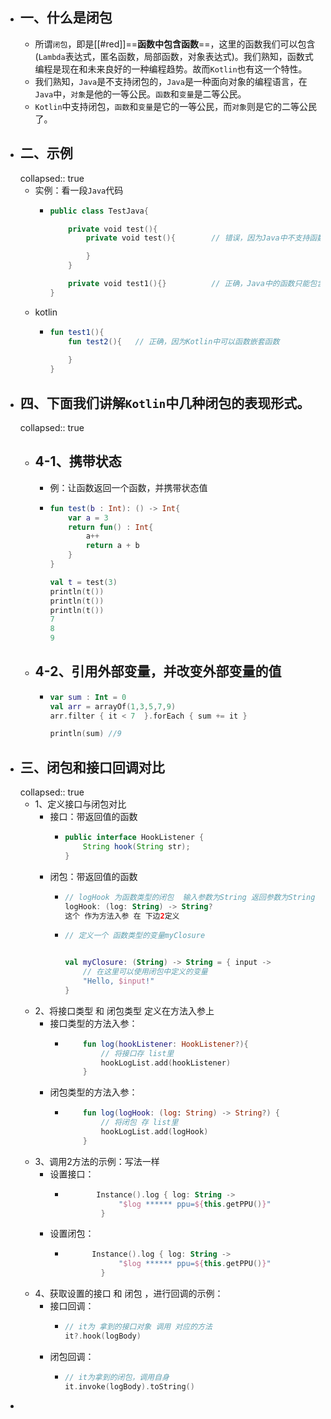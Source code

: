 - ## 一、什么是闭包
	- 所谓`闭包`，即是[[#red]]==**函数中包含函数**==，这里的函数我们可以包含(`Lambda`表达式，匿名函数，局部函数，对象表达式)。我们熟知，函数式编程是现在和未来良好的一种编程趋势。故而`Kotlin`也有这一个特性。
	- 我们熟知，`Java`是不支持闭包的，`Java`是一种面向对象的编程语言，在`Java`中，`对象`是他的一等公民。`函数`和`变量`是二等公民。
	- `Kotlin`中支持闭包，`函数`和`变量`是它的一等公民，而`对象`则是它的二等公民了。
- ## 二、示例
  collapsed:: true
	- 实例：看一段`Java`代码
		- ```kotlin
		  public class TestJava{
		  
		      private void test(){
		          private void test(){        // 错误，因为Java中不支持函数包含函数
		  
		          }
		      }
		  
		      private void test1(){}          // 正确，Java中的函数只能包含在对象中+
		  }
		  
		  ```
	- kotlin
		- ```kotlin
		  fun test1(){
		      fun test2(){   // 正确，因为Kotlin中可以函数嵌套函数
		          
		      }
		  }
		  ```
- ## 四、下面我们讲解`Kotlin`中几种闭包的表现形式。
  collapsed:: true
	- ## 4-1、携带状态
		- 例：让函数返回一个函数，并携带状态值
		- ```kotlin
		  fun test(b : Int): () -> Int{
		      var a = 3
		      return fun() : Int{
		          a++
		          return a + b
		      }
		  }
		  
		  val t = test(3)
		  println(t())
		  println(t())
		  println(t())
		  7
		  8
		  9
		  ```
	- ## 4-2、引用外部变量，并改变外部变量的值
		- ```kotlin
		  var sum : Int = 0
		  val arr = arrayOf(1,3,5,7,9)
		  arr.filter { it < 7  }.forEach { sum += it }
		  
		  println(sum) //9
		  
		  
		  ```
- ## 三、闭包和接口回调对比
  collapsed:: true
	- 1、定义接口与闭包对比
		- 接口：带返回值的函数
			- ```java
			  public interface HookListener {
			      String hook(String str);
			  }
			  ```
		- 闭包：带返回值的函数
			- ```kotlin
			  // logHook 为函数类型的闭包  输入参数为String 返回参数为String
			  logHook: (log: String) -> String?  
			  这个 作为方法入参 在 下边2定义  
			  ```
			- ```kotlin
			  // 定义一个 函数类型的变量myClosure  
			  
			  
			  val myClosure: (String) -> String = { input ->
			      // 在这里可以使用闭包中定义的变量
			      "Hello, $input!"
			  }
			  ```
	- 2、将接口类型  和 闭包类型 定义在方法入参上
		- 接口类型的方法入参：
			- ```kotlin
			      fun log(hookListener: HookListener?){
			          // 将接口存 list里
			          hookLogList.add(hookListener)
			      }
			  ```
		- 闭包类型的方法入参：
			- ```kotlin
			      fun log(logHook: (log: String) -> String?) {
			          // 将闭包 存 list里
			          hookLogList.add(logHook)
			      }
			  ```
	- 3、调用2方法的示例：写法一样
		- 设置接口：
			- ```kotlin
			         Instance().log { log: String ->
			              "$log ****** ppu=${this.getPPU()}"
			          }
			  ```
		- 设置闭包：
			- ```kotlin
			  		Instance().log { log: String ->
			              "$log ****** ppu=${this.getPPU()}"
			          }
			  ```
	- 4、获取设置的接口 和 闭包 ，进行回调的示例：
		- 接口回调：
			- ```kotlin
			  // it为 拿到的接口对象 调用 对应的方法
			  it?.hook(logBody)
			  ```
		- 闭包回调：
			- ```kotlin
			  // it为拿到的闭包，调用自身
			  it.invoke(logBody).toString()
			  ```
-